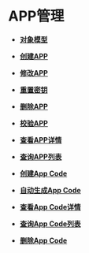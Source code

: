 # APP管理<a name="ZH-CN_TOPIC_0000001081837265"></a>

-   **[对象模型](APPMangement-ObjectModel-2.md)**  

-   **[创建APP](CreateAPP.md)**  

-   **[修改APP](ModifieAPP.md)**  

-   **[重置密钥](ResettingAppSecret.md)**  

-   **[删除APP](DeleteAPP.md)**  

-   **[校验APP](VerifyingApp.md)**  

-   **[查看APP详情](ViewAPP.md)**  

-   **[查询APP列表](ViewAPPlist.md)**  

-   **[创建App Code](CreateAPPCode.md)**  

-   **[自动生成App Code](GeneratingAppCode.md)**  

-   **[查看App Code详情](ViewAPPCode.md)**  

-   **[查询App Code列表](ViewAPPCodelist.md)**  

-   **[删除App Code](DeleteAPPCode.md)**  


